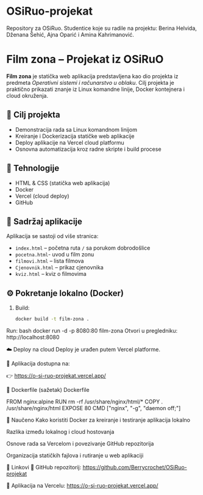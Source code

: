 # OSiRuo-projekat
Repository za OSiRuo. Studentice koje su radile na projektu: Berina Helvida, Dženana Šehić, Ajna Oparić  i Amina Kahrimanović.
# Film zona – Projekat iz OSiRuO

**Film zona** je statička web aplikacija predstavljena kao dio projekta iz predmeta *Operativni sistemi i računarstvo u oblaku*. Cilj projekta je praktično prikazati znanje iz Linux komandne linije, Docker kontejnera i cloud okruženja.

## 🎯 Cilj projekta

- Demonstracija rada sa Linux komandnom linijom
- Kreiranje i Dockerizacija statičke web aplikacije
- Deploy aplikacije na Vercel cloud platformu
- Osnovna automatizacija kroz radne skripte i build procese

## 🚀 Tehnologije

- HTML & CSS (statička web aplikacija)
- Docker
- Vercel (cloud deploy)
- GitHub

## 📂 Sadržaj aplikacije

Aplikacija se sastoji od više stranica:
- `index.html` – početna ruta `/` sa porukom dobrodošlice
- `pocetna.html`- uvod u film zonu 
- `filmovi.html` – lista filmova
- `Cjenovnik.html` – prikaz cjenovnika
- `kviz.html` – kviz o filmovima


## ⚙️ Pokretanje lokalno (Docker)

1. Build:
   ```bash
   docker build -t film-zona .
Run:
bash
docker run -d -p 8080:80 film-zona
Otvori u pregledniku: http://localhost:8080

☁️ Deploy na cloud
Deploy je urađen putem Vercel platforme.

🔗 Aplikacija dostupna na:

👉 https://o-si-ruo-projekat.vercel.app/

📁 Dockerfile (sažetak)
Dockerfile

FROM nginx:alpine
RUN rm -rf /usr/share/nginx/html/*
COPY . /usr/share/nginx/html
EXPOSE 80
CMD ["nginx", "-g", "daemon off;"]

🧠 Naučeno
Kako koristiti Docker za kreiranje i testiranje aplikacija lokalno

Razlika između lokalnog i cloud hostovanja

Osnove rada sa Vercelom i povezivanje GitHub repozitorija

Organizacija statičkih fajlova i rutiranje u web aplikaciji

📎 Linkovi
🔗 GitHub repozitorij: https://github.com/Berrycrochet/OSiRuo-projekat

🔗 Aplikacija na Vercelu: https://o-si-ruo-projekat.vercel.app/
